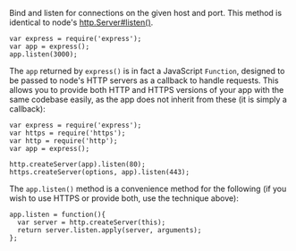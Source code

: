 Bind and listen for connections on the given host and port.
This method is identical to node's [http.Server#listen()](http://nodejs.org/api/http.html#http_server_listen_port_hostname_backlog_callback)</a>.

```
var express = require('express');
var app = express();
app.listen(3000);
```

The `app` returned by `express()` is in fact a JavaScript
`Function`, designed to be passed to node's HTTP servers as a callback
to handle requests. This allows you to provide both HTTP and HTTPS versions of
your app with the same codebase easily, as the app does not inherit from these
(it is simply a callback):

```
var express = require('express');
var https = require('https');
var http = require('http');
var app = express();

http.createServer(app).listen(80);
https.createServer(options, app).listen(443);
```

The `app.listen()` method is a convenience method for the following
(if you wish to use HTTPS or provide both, use the technique above):

```
app.listen = function(){
  var server = http.createServer(this);
  return server.listen.apply(server, arguments);
};
```
